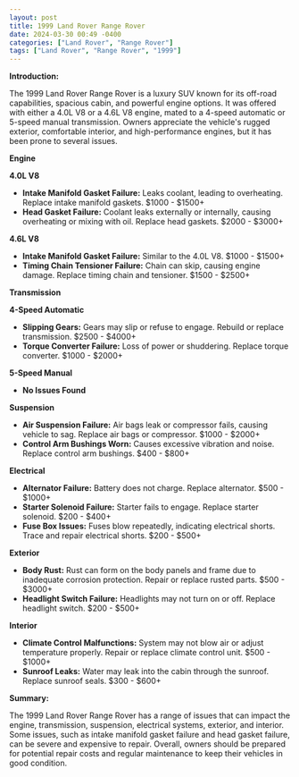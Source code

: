 ```yaml
---
layout: post
title: 1999 Land Rover Range Rover
date: 2024-03-30 00:49 -0400
categories: ["Land Rover", "Range Rover"]
tags: ["Land Rover", "Range Rover", "1999"]
---
```

**Introduction:**

The 1999 Land Rover Range Rover is a luxury SUV known for its off-road capabilities, spacious cabin, and powerful engine options. It was offered with either a 4.0L V8 or a 4.6L V8 engine, mated to a 4-speed automatic or 5-speed manual transmission. Owners appreciate the vehicle's rugged exterior, comfortable interior, and high-performance engines, but it has been prone to several issues.

**Engine**

**4.0L V8**
- **Intake Manifold Gasket Failure:** Leaks coolant, leading to overheating. Replace intake manifold gaskets. $1000 - $1500+
- **Head Gasket Failure:** Coolant leaks externally or internally, causing overheating or mixing with oil. Replace head gaskets. $2000 - $3000+

**4.6L V8**
- **Intake Manifold Gasket Failure:** Similar to the 4.0L V8. $1000 - $1500+
- **Timing Chain Tensioner Failure:** Chain can skip, causing engine damage. Replace timing chain and tensioner. $1500 - $2500+

**Transmission**

**4-Speed Automatic**
- **Slipping Gears:** Gears may slip or refuse to engage. Rebuild or replace transmission. $2500 - $4000+
- **Torque Converter Failure:** Loss of power or shuddering. Replace torque converter. $1000 - $2000+

**5-Speed Manual**
- **No Issues Found**

**Suspension**

- **Air Suspension Failure:** Air bags leak or compressor fails, causing vehicle to sag. Replace air bags or compressor. $1000 - $2000+
- **Control Arm Bushings Worn:** Causes excessive vibration and noise. Replace control arm bushings. $400 - $800+

**Electrical**

- **Alternator Failure:** Battery does not charge. Replace alternator. $500 - $1000+
- **Starter Solenoid Failure:** Starter fails to engage. Replace starter solenoid. $200 - $400+
- **Fuse Box Issues:** Fuses blow repeatedly, indicating electrical shorts. Trace and repair electrical shorts. $200 - $500+

**Exterior**

- **Body Rust:** Rust can form on the body panels and frame due to inadequate corrosion protection. Repair or replace rusted parts. $500 - $3000+
- **Headlight Switch Failure:** Headlights may not turn on or off. Replace headlight switch. $200 - $500+

**Interior**

- **Climate Control Malfunctions:** System may not blow air or adjust temperature properly. Repair or replace climate control unit. $500 - $1000+
- **Sunroof Leaks:** Water may leak into the cabin through the sunroof. Replace sunroof seals. $300 - $600+

**Summary:**

The 1999 Land Rover Range Rover has a range of issues that can impact the engine, transmission, suspension, electrical systems, exterior, and interior. Some issues, such as intake manifold gasket failure and head gasket failure, can be severe and expensive to repair. Overall, owners should be prepared for potential repair costs and regular maintenance to keep their vehicles in good condition.
